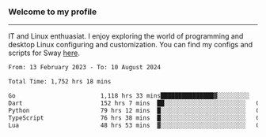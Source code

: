 ### Welcome to my profile

---

IT and Linux enthuasiat. I enjoy exploring the world of programming and desktop Linux configuring and customization. You can find my configs and scripts for Sway [here](https://github.com/uroborosq/mess-of-linux-configurations).

<!-- <div display="block">
 	<img align="left" width="48%" alt="isocalendar" src=".github/metrics/isocalendar_metrics.svg" />
	<img align="center" width="48%" alt="contributions" src=".github/metrics/contributions_metrics.svg" />
	<img align="center" alt="languages" src=".github/metrics/languages_metrics.svg" />
</div> -->

<!-- ![](https://komarev.com/ghpvc/?username=uroborosq&color=success&style=flat-square) -->
<!-- [](https://img.shields.io/github/last-commit/uroborosq/uroborosq?label=Profile%20updated&style=flat-square) -->

<!--START_SECTION:waka-->

```txt
From: 13 February 2023 - To: 10 August 2024

Total Time: 1,752 hrs 18 mins

Go                        1,118 hrs 33 mins███████████████▓░░░░░░░░░   63.16 %
Dart                      152 hrs 7 mins  ██░░░░░░░░░░░░░░░░░░░░░░░   08.59 %
Python                    79 hrs 12 mins  █░░░░░░░░░░░░░░░░░░░░░░░░   04.47 %
TypeScript                76 hrs 38 mins  █░░░░░░░░░░░░░░░░░░░░░░░░   04.33 %
Lua                       48 hrs 53 mins  ▓░░░░░░░░░░░░░░░░░░░░░░░░   02.76 %
```

<!--END_SECTION:waka-->
